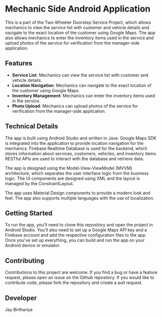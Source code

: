 # Mechanic Side Android Application

This is a part of the Two-Wheeler Doorstep Service Project, which allows mechanics to view the service list with customer and vehicle details and navigate to the exact location of the customer using Google Maps. The app also allows mechanics to enter the inventory items used in the service and upload photos of the service for verification from the manager-side application.

## Features

- **Service List**: Mechanics can view the service list with customer and vehicle details.
- **Location Navigation**: Mechanics can navigate to the exact location of the customer using Google Maps.
- **Inventory Management**: Mechanics can enter the inventory items used in the service.
- **Photo Upload**: Mechanics can upload photos of the service for verification from the manager-side application.

## Technical Details

The app is built using Android Studio and written in Java. Google Maps SDK is integrated into the application to provide location navigation for the mechanics. Firebase Realtime Database is used for the backend, which stores information about services, customers, vehicles, and inventory items. RESTful APIs are used to interact with the database and retrieve data.

The app is designed using the Model-View-ViewModel (MVVM) architecture, which separates the user interface logic from the business logic. The UI components are designed using XML and the layout is managed by the ConstraintLayout.

The app uses Material Design components to provide a modern look and feel. The app also supports multiple languages with the use of localization.

## Getting Started

To run the app, you'll need to clone this repository and open the project in Android Studio. You'll also need to set up a Google Maps API key and a Firebase account and add the respective configuration files to the app. Once you've set up everything, you can build and run the app on your Android device or emulator.

## Contributing

Contributions to this project are welcome. If you find a bug or have a feature request, please open an issue on the Github repository. If you would like to contribute code, please fork the repository and create a pull request.

## Developer

Jay Birthariya
